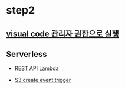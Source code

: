 # step2

## [visual code 관리자 권한으로 실행](https://ghost41m.tistory.com/entry/Visual-Studio-%EB%A5%BC-%ED%95%AD%EC%83%81-%EA%B4%80%EB%A6%AC%EC%9E%90-%EA%B6%8C%ED%95%9C%EC%9C%BC%EB%A1%9C-%EC%8B%A4%ED%96%89%ED%95%98%EA%B8%B0)

## Serverless

* [REST API Lambda](https://github.com/yogae/serverless-api-nodejs-auroradb)

* [S3 create event trigger](https://github.com/yogae/serverless-s3-trigger-nodejs)
